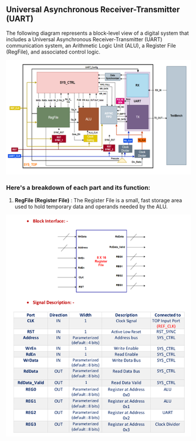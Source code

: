 ## Universal Asynchronous Receiver-Transmitter (UART)
The following diagram represents a block-level view of a digital system that includes a Universal Asynchronous Receiver-Transmitter (UART) communication system, an Arithmetic Logic Unit (ALU), a Register File (RegFile), and associated control logic. 

![System Top](./snips/top_system.png)

### Here's a breakdown of each part and its function:
1. **RegFile (Register File)** : The Register File is a small, fast storage area used to hold temporary data and operands needed by the ALU.

![Register File](./snips/reg_file.png)
